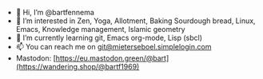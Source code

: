 - 👋 Hi, I’m @bartfennema
- 👀 I’m interested in Zen, Yoga, Allotment, Baking Sourdough bread, Linux, Emacs, Knowledge management, Islamic geometry
- 🌱 I’m currently learning git, Emacs org-mode, Lisp (sbcl)
- 📫 You can reach me on git@mieterseboel.simplelogin.com
- Mastodon: [https://eu.mastodon.green/@bart](https://wandering.shop/@bartf1969)

<!---
bartfennema/bartfennema is a ✨ special ✨ repository because its `README.md` (this file) appears on your GitHub profile.
You can click the Preview link to take a look at your changes.
--->
